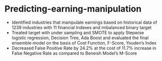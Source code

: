 # Predicting-earning-manipulation
- Identified industries that manipulate earnings based on historical data of 1239 industries with 11 financial Indexes and imbalanced binary target
-	Treated target with under sampling and SMOTE to apply Stepwise logistic regression, Decision Tree, Ada Boost and evaluated the final ensemble model on the basis of Cost Function, F-Score, Youden’s Index
-	Decreased False Positive Rate by 24.2% at the cost of 11.7% increase in False Negative Rate as compared to Beneish Model’s M-Score 


